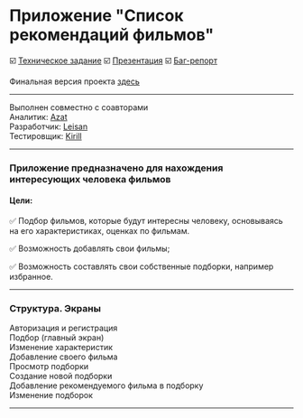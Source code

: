 # Приложение "Список рекомендаций фильмов"
:ballot_box_with_check: [Техническое задание]()  :ballot_box_with_check: [Презентация]()  :ballot_box_with_check: [Баг-репорт]()  
  
Финальная версия проекта [здесь]()
____
Выполнен совместно с соавторами  
Аналитик: [Azat](https://github.com/Baby1ner)   
Разработчик: [Leisan](https://github.com/Leeiss)     
Тестировщик: [Kirill](https://github.com/kirillarsentev)   

  
_____
### Приложение предназначено для нахождения интересующих человека фильмов   
#### Цели:
 :white_check_mark: Подбор фильмов, которые будут интересны человеку, основываясь на его характеристиках, оценках по фильмам.
  
 :white_check_mark: Возможность добавлять свои фильмы;  
  
 :white_check_mark:  Возможность составлять свои собственные подборки, например избранное.  
  
_____
### Структура. Экраны
Авторизация и регистрация  
Подбор (главный экран)  
Изменение характеристик   
Добавление своего фильма  
Просмотр подборки  
Создание новой подборки  
Добавление рекомендуемого фильма в подборку  
Изменение подборок  

  
______
